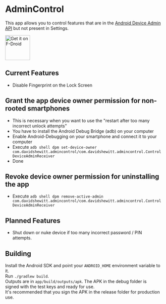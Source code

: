 AdminControl
============
This app allows you to control features that are in the 
[Android Device Admin API](https://developer.android.com/guide/topics/admin/device-admin.html)
 but not present in Settings.
 
[<img src="https://f-droid.org/badge/get-it-on.png"
      alt="Get it on F-Droid"
      height="80">](https://f-droid.org/packages/com.davidshewitt.admincontrol/) 
 
 Current Features
 ----------------
 * Disable Fingerprint on the Lock Screen

 Grant the app device owner permission for non-rooted smartphones
 ----------------------------------------------------------------
 * This is necessary when you want to use the "restart after too many incorrect unlock attempts"
 * You have to install the Android Debug Bridge (adb) on your computer
 * Enable Android-Debugging on your smartphone and connect it to your computer
 * Execute `adb shell dpm set-device-owner com.davidshewitt.admincontrol/com.davidshewitt.admincontrol.ControlDeviceAdminReceiver`
 * Done

 Revoke device owner permission for uninstalling the app
 -------------------------------------------------------
 * Execute `adb shell dpm remove-active-admin com.davidshewitt.admincontrol/com.davidshewitt.admincontrol.ControlDeviceAdminReceiver`
 
 Planned Features
 ----------------
 * Shut down or nuke device if too many incorrect password / PIN attempts.
 
 Building
 --------
 Install the Android SDK and point your `ANDROID_HOME` environment variable to it.  
 Run `./gradlew build`.  
 Outputs are in `app/build/outputs/apk`.  The APK in the debug folder is signed with the test keys and ready for use.  
 It's recommended that you sign the APK in the release folder for production use.
